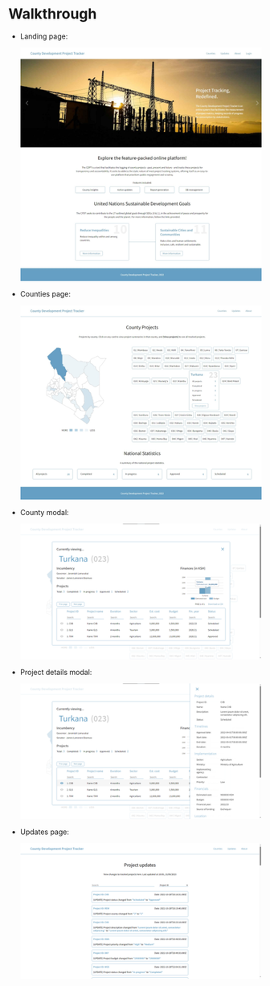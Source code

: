 # **Walkthrough**

- Landing page:

  <img src='./src/assets/images/landing-desktop.jpeg'/>

- Counties page:

  <img src='./src/assets/images/counties-desktop.jpeg'/>

- County modal:

  <img src='./src/assets/images/county-view-desktop.png'/>

- Project details modal:

  <img src='./src/assets/images/project-view-desktop.png'/>

- Updates page:

  <img src='./src/assets/images/projects-desktop.png'/>
